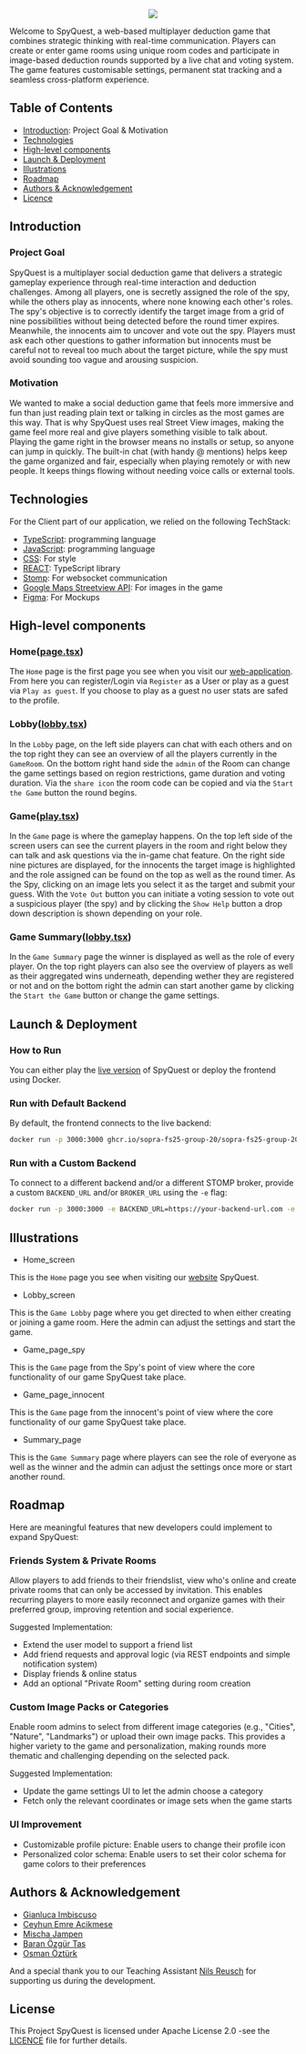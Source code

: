 <p align="center">
	<img src="figures/SpyQuestTitle.png">
</p>
Welcome to SpyQuest, a web-based multiplayer deduction game that combines strategic thinking with real-time communication. Players can create or enter game rooms using unique room codes and participate in image-based deduction rounds supported by a live chat and voting system. The game features customisable settings, permanent stat tracking and a seamless cross-platform experience.

## Table of Contents
- [Introduction](#introduction): Project Goal & Motivation
- [Technologies](#technologies)
- [High-level components](#high-level-components)
- [Launch & Deployment](#launch--deployment)
- [Illustrations](#illustrations)
- [Roadmap](#Roadmap)
- [Authors & Acknowledgement](#authors--acknowledgement)
- [Licence](#license)

## Introduction
### Project Goal
SpyQuest is a multiplayer social deduction game that delivers a strategic gameplay experience through real-time interaction and deduction challenges. Among all players, one is secretly assigned the role of the spy, while the others play as innocents, where none knowing each other's roles. The spy's objective is to correctly identify the target image from a grid of nine possibilities without being detected before the round timer expires. Meanwhile, the innocents aim to uncover and vote out the spy. Players must ask each other questions to gather information but innocents must be careful not to reveal too much about the target picture, while the spy must avoid sounding too vague and arousing suspicion.

### Motivation
We wanted to make a social deduction game that feels more immersive and fun than just reading plain text or talking in circles as the most games are this way. That is why SpyQuest uses real Street View images, making the game feel more real and give players something visible to talk about. Playing the game right in the browser means no installs or setup, so anyone can jump in quickly. The built-in chat (with handy @ mentions) helps keep the game organized and fair, especially when playing remotely or with new people. It keeps things flowing without needing voice calls or external tools.

## Technologies
For the Client part of our application, we relied on the following TechStack:

- [TypeScript](https://www.typescriptlang.org/docs/): programming language
- [JavaScript](https://devdocs.io/javascript/): programming language
- [CSS](https://devdocs.io/css/): For style
- [REACT](https://reactjs.org/): TypeScript library
- [Stomp](https://stomp-js.github.io/stomp-websocket/): For websocket communication
- [Google Maps Streetview API](https://developers.google.com/maps/documentation/javascript/streetview?hl=de): For images in the game
- [Figma](https://www.figma.com/): For Mockups

## High-level components

### Home([page.tsx](https://github.com/sopra-fs25-group-20/sopra-fs25-group-20-client/blob/main/app/page.tsx))
The `Home` page is the first page you see when you visit our [web-application](https://spyquest.whtvr.ch). From here you can register/Login via `Register` as a User or play as a guest via `Play as guest`. If you choose to play as a guest no user stats are safed to the profile.

### Lobby([lobby.tsx](https://github.com/sopra-fs25-group-20/sopra-fs25-group-20-client/blob/main/app/game/%5Bcode%5D/lobby.tsx))
In the `Lobby` page, on the left side players can chat with each others and on the top right they can see an overview of all the players currently in the `GameRoom`. On the bottom right hand side the `admin` of the Room can change the game settings based on region restrictions, game duration and voting duration. Via the `share icon` the room code can be copied and via the `Start the Game` button the round begins.

### Game([play.tsx](https://github.com/sopra-fs25-group-20/sopra-fs25-group-20-client/blob/main/app/game/%5Bcode%5D/play.tsx))
In the `Game` page is where the gameplay happens. On the top left side of the screen users can see the current players in the room and right below they can talk and ask questions via the in-game chat feature. On the right side nine pictures are displayed, for the innocents the target image is highlighted and the role assigned can be found on the top as well as the round timer. As the Spy, clicking on an image lets you select it as the target and submit your guess. With the `Vote Out` button you can initiate a voting session to vote out a suspicious player (the spy) and by clicking the `Show Help` button a drop down description is shown depending on your role.

### Game Summary([lobby.tsx](https://github.com/sopra-fs25-group-20/sopra-fs25-group-20-client/blob/main/app/game/%5Bcode%5D/lobby.tsx))
In the `Game Summary` page the winner is displayed as well as the role of every player. On the top right players can also see the overview of players as well as their aggregated wins underneath, depending wether they are registered or not and on the bottom right the admin can start another game by clicking the `Start the Game` button or change the game settings.

## Launch & Deployment

### How to Run
You can either play the [live version](https://spyquest.whtvr.ch/) of SpyQuest or deploy the frontend using Docker.

### **Run with Default Backend**
By default, the frontend connects to the live backend:
```bash
docker run -p 3000:3000 ghcr.io/sopra-fs25-group-20/sopra-fs25-group-20-client:latest
```

### **Run with a Custom Backend**
To connect to a different backend and/or a different STOMP broker, provide a custom `BACKEND_URL` and/or `BROKER_URL` using the `-e` flag:
```bash
docker run -p 3000:3000 -e BACKEND_URL=https://your-backend-url.com -e BROKER_URL=wss://your-broker-url.com ghcr.io/sopra-fs25-group-20/sopra-fs25-group-20-client:latest
```

## Illustrations

- Home_screen

This is the `Home` page you see when visiting our [website](https://spyquest.whtvr.ch/) SpyQuest.

- Lobby_screen

This is the `Game Lobby` page where you get directed to when either creating or joining a game room. Here the admin can adjust the settings and start the game.

- Game_page_spy

This is the `Game` page from the Spy's point of view where the core functionality of our game SpyQuest take place.

- Game_page_innocent

This is the `Game` page from the innocent's point of view where the core functionality of our game SpyQuest take place.

- Summary_page

This is the `Game Summary` page where players can see the role of everyone as well as the winner and the admin can adjust the settings once more or start another round.

## Roadmap
Here are meaningful features that new developers could implement to expand SpyQuest:

### Friends System & Private Rooms
Allow players to add friends to their friendslist, view who's online and create private rooms that can only be accessed by invitation. This enables recurring players to more easily reconnect and organize games with their preferred group, improving retention and social experience.

Suggested Implementation:
- Extend the user model to support a friend list
- Add friend requests and approval logic (via REST endpoints and simple notification system)
- Display friends & online status
- Add an optional "Private Room" setting during room creation

### Custom Image Packs or Categories
Enable room admins to select from different image categories (e.g., "Cities", "Nature", "Landmarks") or upload their own image packs. This provides a higher variety to the game and personalization, making rounds more thematic and challenging depending on the selected pack.

Suggested Implementation:
- Update the game settings UI to let the admin choose a category
- Fetch only the relevant coordinates or image sets when the game starts

### UI Improvement
- Customizable profile picture: Enable users to change their profile icon
- Personalized color schema: Enable users to set their color schema for game colors to their preferences

## Authors & Acknowledgement
- [Gianluca Imbiscuso](https://github.com/dreamfarer)
- [Ceyhun Emre Acikmese](https://github.com/Agravlin)
- [Mischa Jampen](https://github.com/JMischa)
- [Baran Özgür Tas](https://github.com/baranozgurtas)
- [Osman Öztürk](https://github.com/osmanoeztuerk)

And a special thank you to our Teaching Assistant [Nils Reusch](https://github.com/Arche1ion) for supporting us during the development.

## License
This Project SpyQuest is licensed under Apache License 2.0 -see the [LICENCE](https://github.com/sopra-fs25-group-20/sopra-fs25-group-20-client/blob/main/LICENSE) file for further details.